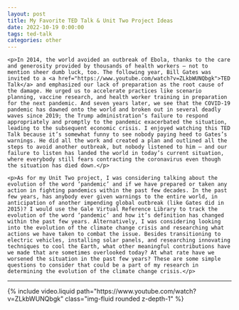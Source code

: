 ```yaml
---
layout: post
title: My Favorite TED Talk & Unit Two Project Ideas
date: 2022-10-19 0:00:00
tags: ted-talk
categories: other
---
```


<div>

    <p>In 2014, the world avoided an outbreak of Ebola, thanks to the care and generosity provided by thousands of health workers — not to mention sheer dumb luck, too. The following year, Bill Gates was invited to a <a href="https://www.youtube.com/watch?v=ZLkbWUNQbgk">TED Talk</a> and emphasized our lack of preparation as the root cause of the damage. He urged us to accelerate practices like scenario planning, vaccine research, and health worker training in preparation for the next pandemic. And seven years later, we see that the COVID-19 pandemic has dawned onto the world and broken out in several deadly waves since 2019; the Trump administration’s failure to respond appropriately and promptly to the pandemic exacerbated the situation, leading to the subsequent economic crisis. I enjoyed watching this TED Talk because it’s somewhat funny to see nobody paying heed to Gates’s warnings. He did all the work and created a plan and outlined all the steps to avoid another outbreak, but nobody listened to him — and our failure to listen has landed the world in today’s current situation, where everybody still fears contracting the coronavirus even though the situation has died down.</p>

    <p>As for my Unit Two project, I was considering talking about the evolution of the word ‘pandemic’ and if we have prepared or taken any action in fighting pandemics within the past few decades. In the past few years, has anybody ever given warnings to the entire world, in anticipation of another impending global outbreak (like Gates did in 2015)? I would use the Gale Virtual Reference Library to track the evolution of the word ‘pandemic’ and how it’s definition has changed within the past few years. Alternatively, I was considering looking into the evolution of the climate change crisis and researching what actions we have taken to combat the issue. Besides transitioning to electric vehicles, installing solar panels, and researching innovating techniques to cool the Earth, what other meaningful contributions have we made that are sometimes overlooked today? At what rate have we worsened the situation in the past few years? These are some simple questions to consider that could be a part of my research in determining the evolution of the climate change crisis.</p>

</div>

<hr>

<div class="row mt-3">
    <div class="col-sm mt-3 mt-md-0">
        {% include video.liquid path="https://www.youtube.com/watch?v=ZLkbWUNQbgk" class="img-fluid rounded z-depth-1" %}
    </div>
</div>
